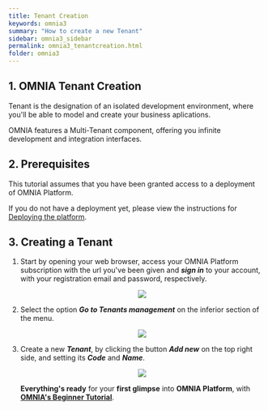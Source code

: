 ```yaml
---
title: Tenant Creation
keywords: omnia3
summary: "How to create a new Tenant"
sidebar: omnia3_sidebar
permalink: omnia3_tenantcreation.html
folder: omnia3
---
```


## 1. OMNIA Tenant Creation

Tenant is the designation of an isolated development environment, where you'll be able to model and create your business aplications. 

OMNIA features a Multi-Tenant component, offering you infinite development and integration interfaces. 

## 2. Prerequisites

This tutorial assumes that you have been granted access to a deployment of OMNIA Platform.

If you do not have a deployment yet, please view the instructions for [Deploying the platform](omnia3_deploymenttutorial.html).

## 3. Creating a Tenant

1. Start by opening your web browser, access your OMNIA Platform subscription with the url you've been given and ***sign in*** to your account, with your registration email and password, respectively.

    <p align="center">
        <img src="/images/tutorials/tenantcreation/Application-Login.PNG">
    </p>

2. Select the option ***Go to Tenants management*** on the inferior section of the menu.

    <p align="center">
        <img src="/images/tutorials/tenantcreation/Application-Select-Tenant.PNG">
    </p>
 
 3. Create a new ***Tenant***, by clicking the button ***Add new*** on the top right side, and setting its ***Code*** and ***Name***.

     <p align="center">
        <img src="/images/tutorials/tenantcreation/Management-Create-Tenant.PNG">
    </p>
    
    **Everything's ready** for your **first glimpse** into **OMNIA Platform**, with [**OMNIA's Beginner Tutorial**](omnia3_beginnertutorial.html).


